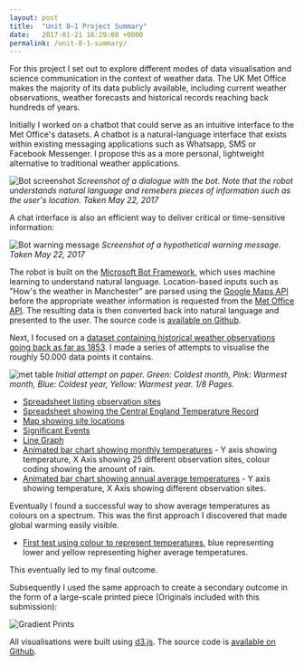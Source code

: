 ```yaml
---
layout: post
title:  "Unit 8—1 Project Summary"
date:   2017-01-21 16:29:08 +0000
permalink: /unit-8-1-summary/
---
```


For this project I set out to explore different modes of data visualisation and science communication in the context of weather data. The UK Met Office makes the majority of its data publicly available, including current weather observations, weather forecasts and historical records reaching back hundreds of years.

Initially I worked on a chatbot that could serve as an intuitive interface to the Met Office's datasets. A chatbot is a natural-language interface that exists within existing messaging applications such as Whatsapp, SMS or Facebook Messenger. I propose this as a more personal, lightweight alternative to traditional weather applications.

![Bot screenshot](/handin/assets/bot.PNG)
*Screenshot of a dialogue with the bot. Note that the robot understands natural language and remebers pieces of information such as the user's location. Taken May 22, 2017*

A chat interface is also an efficient way to deliver critical or time-sensitive information:

![Bot warning message](/handin/assets/bot-2.PNG)
*Screenshot of a hypothetical warning message. Taken May 22, 2017*

The robot is built on the [Microsoft Bot Framework](https://dev.botframework.com/), which uses machine learning to understand natural language. Location-based inputs  such as "How's the weather in Manchester" are parsed using the [Google Maps API](https://developers.google.com/maps/) before the appropriate weather information is requested from the [Met Office API](http://www.metoffice.gov.uk/datapoint). The resulting data is then converted back into natural language and presented to the user. The source code is [available on Github](https://github.com/awesomephant/weatherbot).

Next, I focused on a [dataset containing historical weather observations going back as far as 1853](http://www.metoffice.gov.uk/public/weather/climate-historic/#?tab=climateHistoric). I made a series of attempts to visualise the roughly 50.000 data points it contains.

![met table](/handin/assets/scan-table.JPG)
*Initial attempt on paper. Green: Coldest month, Pink: Warmest month, Blue: Coldest year, Yellow: Warmest year. 1/8 Pages.*
- [Spreadsheet listing observation sites](https://docs.google.com/spreadsheets/d/1xYVZw5wCWfg2fKV-0gaZSlzr7ntLmdzHnBz4iSKLSI4/pubhtml)
- [Spreadsheet showing the Central England Temperature Record](https://docs.google.com/spreadsheets/d/1ueKlVpeMMa2wtQkjnEVAhhlANF2IMqUdLAslqiblDsY/pubhtml#)
- [Map showing site locations](http://www.maxkoehler.com/metoffice-graphic/map.html)
- [Significant Events](http://www.maxkoehler.com/metoffice-graphic/table.html)
- [Line Graph](http://www.maxkoehler.com/metoffice-graphic/oxford-line.html)
- [Animated bar chart showing monthly temperatures](http://www.maxkoehler.com/metoffice-graphic/steps.html) - Y axis showing temperature, X Axis showing 25 different observation sites, colour coding showing the amount of rain.
- [Animated bar chart showing annual average temperatures](http://www.maxkoehler.com/metoffice-graphic/yearly.html) - Y axis showing temperature, X Axis showing different observation sites.

Eventually I found a successful way to show average temperatures as colours on a spectrum. This was the first approach I discovered that made global warming easily visible.

- [First test using colour to represent temperatures](http://www.maxkoehler.com/metoffice-graphic/gradient.html), blue representing lower and yellow representing higher average temperatures.

This eventually led to my final outcome.

Subsequently I used the same approach to create a secondary outcome in the form of a large-scale printed piece (Originals included with this submission):

![Gradient Prints](/handin/assets/prints.jpg)

All visualisations were built using [d3.js](https://d3js.org/). The source code is [available on Github](https://github.com/awesomephant/metoffice-graphic).